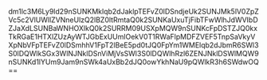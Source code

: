 dm1lc3M6Ly9ld29nSUNKMklqb2dJaklpTEFvZ0lDSndjeUk2SUNJMk5lV0ZpZVc5c2VlUWllZVNneUlzQ2lBZ0ltRmtaQ0k2SUNKaUxuTjFibTFwWlhJdWVIbDZJaXdLSUNBaWNHOXlkQ0k2SURRM09USXpMQW9nSUNKcFpDSTZJQ0kxTkRGaE1HTXlZUzAyWTJGbExUUmlOekV0T1RWaFlpMDFZVEF5TnpSaVkyVXpNbVFpTEFvZ0lDSmhhV1FpT2lBeE5pd0tJQ0FpYm1WMElqb2dJbmR6SWl3S0lDQWlkSGx3WlNJNklDSnViMjVsSWl3S0lDQWlhRzl6ZENJNklDSWlMQW9nSUNKd1lYUm9Jam9nSWk4aUxBb2dJQ0owYkhNaU9pQWlkR3h6SWdwOQ==

